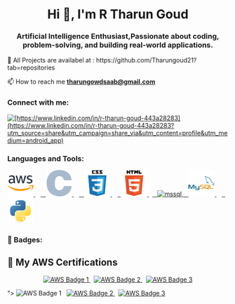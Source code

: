 <h1 align="center">Hi 👋, I'm R Tharun Goud</h1>
<h3 align="center">Artificial Intelligence Enthusiast,Passionate about coding, problem-solving, and building real-world applications.</h3>
 💼 All Projects are availabel at : https://github.com/Tharungoud21?tab=repositories<br>
 
 📫 How to reach me **tharungowdsaab@gmail.com**

<h3 align="left">Connect with me:</h3>
<p align="left">
<a href="https://linkedin.com/in/https://www.linkedin.com/in/r-tharun-goud-443a28283" target="blank"><img align="center" src="https://raw.githubusercontent.com/rahuldkjain/github-profile-readme-generator/master/src/images/icons/Social/linked-in-alt.svg" alt="[https://www.linkedin.com/in/r-tharun-goud-443a28283](https://www.linkedin.com/in/r-tharun-goud-443a28283?utm_source=share&utm_campaign=share_via&utm_content=profile&utm_medium=android_app)" height="30" width="40" /></a>
</p>

<h3 align="left">Languages and Tools:</h3>
<p align="left"> <a href="https://aws.amazon.com" target="_blank" rel="noreferrer">   <img src="https://raw.githubusercontent.com/devicons/devicon/master/icons/amazonwebservices/amazonwebservices-original-wordmark.svg" alt="aws" width="60" height="60"/> </a> &nbsp;&nbsp; <a href="https://www.cprogramming.com/" target="_blank" rel="noreferrer">&nbsp;&nbsp; <img src="https://raw.githubusercontent.com/devicons/devicon/master/icons/c/c-original.svg" alt="c" width="60" height="60"/> </a> &nbsp; &nbsp;<a href="https://www.w3schools.com/css/" target="_blank" rel="noreferrer"> &nbsp;&nbsp;<img src="https://raw.githubusercontent.com/devicons/devicon/master/icons/css3/css3-original-wordmark.svg" alt="css3" width="60" height="60"/> </a>&nbsp;&nbsp; <a href="https://www.w3.org/html/" target="_blank" rel="noreferrer"> &nbsp;&nbsp;<img src="https://raw.githubusercontent.com/devicons/devicon/master/icons/html5/html5-original-wordmark.svg" alt="html5" width="60" height="60"/> </a> &nbsp;&nbsp;<a href="https://www.microsoft.com/en-us/sql-server" target="_blank" rel="noreferrer"> &nbsp;&nbsp;<img src="https://www.svgrepo.com/show/303229/microsoft-sql-server-logo.svg" alt="mssql" width="60" height="60"/> </a> <a href="https://www.mysql.com/" target="_blank" rel="noreferrer">&nbsp;&nbsp; <img src="https://raw.githubusercontent.com/devicons/devicon/master/icons/mysql/mysql-original-wordmark.svg" alt="mysql" width="60" height="60"/> </a>&nbsp;&nbsp; <a href="https://www.python.org" target="_blank" rel="noreferrer">&nbsp;&nbsp; <img src="https://raw.githubusercontent.com/devicons/devicon/master/icons/python/python-original.svg" alt="python" width="60" height="60"/> </a> </p>

<h3 align="left">🏅 Badges:</h3>

## 🏅 My AWS Certifications

<p align="center">
  <a href="## 🏅 My AWS Certifications

<p align="center">
  <a href="https://www.credly.com/badges/YOUR_BADGE_ID_1" target="_blank">
    <img src="https://www.credly.com/badges/260c5add-2809-45c8-b038-e1ea013ed0b7/public_url" alt="AWS Badge 1" title="AWS Badge 1" />
  </a>
  &nbsp;
  <a href="https://www.credly.com/badges/YOUR_BADGE_ID_2" target="_blank">
    <img src="https://images.credly.com/size/110x110/images/YOUR_BADGE_IMAGE_2.png" alt="AWS Badge 2" title="AWS Badge 2" />
  </a>
  &nbsp;
  <a href="https://www.credly.com/badges/YOUR_BADGE_ID_3" target="_blank">
    <img src="https://images.credly.com/size/110x110/images/YOUR_BADGE_IMAGE_3.png" alt="AWS Badge 3" title="AWS Badge 3" />
  </a>
</p>
">
    <img src="https://images.credly.com/size/110x110/images/YOUR_BADGE_IMAGE_1.png" alt="AWS Badge 1" title="AWS Badge 1" />
  </a>
  &nbsp;
  <a href="https://www.credly.com/badges/YOUR_BADGE_ID_2" target="_blank">
    <img src="https://images.credly.com/size/110x110/images/YOUR_BADGE_IMAGE_2.png" alt="AWS Badge 2" title="AWS Badge 2" />
  </a>
  &nbsp;
  <a href="https://www.credly.com/badges/YOUR_BADGE_ID_3" target="_blank">
    <img src="https://images.credly.com/size/110x110/images/YOUR_BADGE_IMAGE_3.png" alt="AWS Badge 3" title="AWS Badge 3" />
  </a>
</p>
